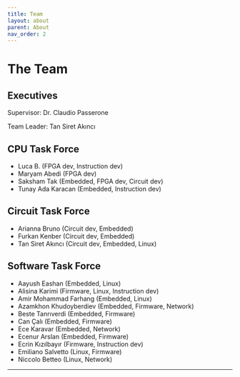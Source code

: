 ```yaml
---
title: Team
layout: about
parent: About
nav_order: 2
---
```

# The Team

## Executives
Supervisor: Dr. Claudio Passerone

Team Leader: Tan Siret Akıncı

## CPU Task Force

- Luca B. (FPGA dev, Instruction dev)
- Maryam Abedi (FPGA dev)
- Saksham Tak (Embedded, FPGA dev, Circuit dev)
- Tunay Ada Karacan (Embedded, Instruction dev)

## Circuit Task Force

- Arianna Bruno (Circuit dev, Embedded)
- Furkan Kenber (Circuit dev, Embedded)
- Tan Siret Akıncı (Circuit dev, Embedded, Linux)

## Software Task Force 

- Aayush Eashan (Embedded, Linux)
- Alisina Karimi (Firmware, Linux, Instruction dev)
- Amir Mohammad Farhang (Embedded, Linux)
- Azamkhon Khudoyberdiev (Embedded, Firmware, Network)
- Beste Tanrıverdi (Embedded, Firmware)
- Can Çalı (Embedded, Firmware)
- Ece Karavar (Embedded, Network)
- Ecenur Arslan (Embedded, Firmware)
- Ecrin Kızılbayır (Firmware, Instruction dev)
- Emiliano Salvetto (Linux, Firmware)
- Niccolo Betteo (Linux, Network)

----

[^1]: [It can take up to 10 minutes for changes to your site to publish after you push the changes to GitHub](https://docs.github.com/en/pages/setting-up-a-github-pages-site-with-jekyll/creating-a-github-pages-site-with-jekyll#creating-your-site).

[Just the Docs]: https://just-the-docs.github.io/just-the-docs/
[GitHub Pages]: https://docs.github.com/en/pages
[README]: https://github.com/just-the-docs/just-the-docs-template/blob/main/README.md
[Jekyll]: https://jekyllrb.com
[GitHub Pages / Actions workflow]: https://github.blog/changelog/2022-07-27-github-pages-custom-github-actions-workflows-beta/
[use this template]: https://github.com/just-the-docs/just-the-docs-template/generate
